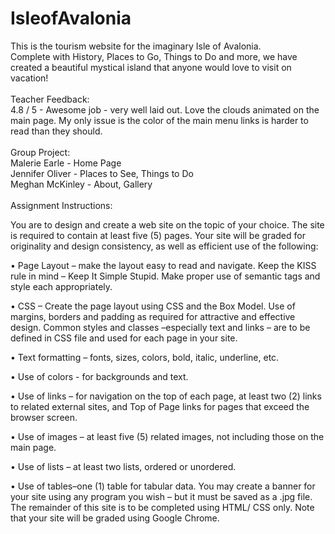 # IsleofAvalonia
This is the tourism website for the imaginary Isle of Avalonia.<br />
Complete with History, Places to Go, Things to Do and more, we have created a beautiful 
mystical island that anyone would love to visit on vacation! <br />
<br/>
Teacher Feedback: <br />
 4.8 / 5 - Awesome job - very well laid out.  Love the clouds animated on the main page. My only issue is the color of the main menu links is harder to read than they should. <br />
<br />
Group Project: <br />
Malerie Earle - Home Page<br />
Jennifer Oliver - Places to See, Things to Do <br />
Meghan McKinley - About, Gallery<br />
<br />
Assignment Instructions:

You are to design and create a web site on the topic of your choice.  The site is required to contain at least five (5) pages.  Your site will be graded for originality and design consistency, as well as efficient use of the following:

• Page Layout – make the layout easy to read and navigate. Keep the KISS rule in mind – Keep It Simple Stupid.  Make proper use of semantic tags and style each appropriately.

• CSS – Create  the  page  layout  using  CSS  and  the  Box  Model. Use of margins, borders and padding as required for attractive and effective design. Common styles and classes –especially text and links – are to be defined in CSS file and used for each page in your site.  

• Text formatting – fonts, sizes, colors, bold, italic, underline, etc.

• Use of colors - for backgrounds and text.

• Use of links – for navigation on the top of each page, at least two (2) links to related external sites, and Top of Page links for pages that exceed the browser screen.

• Use of images – at least five (5) related images, not including those on the main page.

• Use of lists – at least two lists, ordered or unordered.

• Use of tables–one (1) table for tabular data. You may create a banner for your site using any program you wish – but it must be saved as a .jpg file. The remainder of this site is to be completed using HTML/ CSS only.  Note that your site will be graded using Google Chrome.
